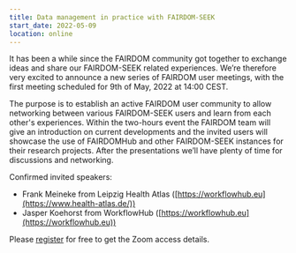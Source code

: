 ```yaml
---
title: Data management in practice with FAIRDOM-SEEK
start_date: 2022-05-09
location: online
---
```


It has been a while since the FAIRDOM community got together to exchange ideas and share our FAIRDOM-SEEK related experiences. 
We’re therefore very excited to announce a new series of FAIRDOM user meetings, with the first meeting scheduled for 9th of May, 2022 at 14:00 CEST.

The purpose is to establish an active FAIRDOM user community to allow networking between various FAIRDOM-SEEK users and learn from each other's experiences. 
Within the two-hours event the FAIRDOM team will give an introduction on current developments and the invited users will showcase the use of FAIRDOMHub and other FAIRDOM-SEEK instances for their research projects. After the presentations we’ll have plenty of time for discussions and networking. 

Confirmed invited speakers: 
  * Frank Meineke from Leipzig Health Atlas ([https://workflowhub.eu](https://www.health-atlas.de/))
  * Jasper Koehorst from WorkflowHub ([https://workflowhub.eu](https://workflowhub.eu))

Please [register](https://kta-email.zoom.us/meeting/register/tJcucuGrqDsoGNQmGSvYQ0oI4_eOB_AScmRF) for free to get the Zoom access details.


  
